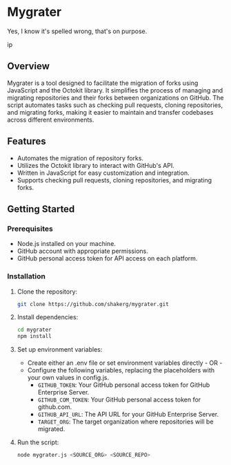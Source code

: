 # Mygrater
Yes, I know it's spelled wrong, that's on purpose.

ip
## Overview

Mygrater is a tool designed to facilitate the migration of forks using JavaScript and the Octokit library. It simplifies the process of managing and migrating repositories and their forks between organizations on GitHub. The script automates tasks such as checking pull requests, cloning repositories, and migrating forks, making it easier to maintain and transfer codebases across different environments.

## Features

- Automates the migration of repository forks.
- Utilizes the Octokit library to interact with GitHub's API.
- Written in JavaScript for easy customization and integration.
- Supports checking pull requests, cloning repositories, and migrating forks.

## Getting Started

### Prerequisites

- Node.js installed on your machine.
- GitHub account with appropriate permissions.
- GitHub personal access token for API access on each platform.


### Installation

1. Clone the repository:
   ```bash
   git clone https://github.com/shakerg/mygrater.git
   ```

2. Install dependencies:
   ```bash
   cd mygrater
   npm install
   ```

3. Set up environment variables:
   - Create either an .env file or set environment variables directly - OR -
   - Configure the following variables, replacing the placeholders with your own values in config.js.
     - `GITHUB_TOKEN`: Your GitHub personal access token for GitHub Enterprise Server.
     - `GITHUB_COM_TOKEN`: Your GitHub personal access token for github.com.
     - `GITHUB_API_URL`: The API URL for your GitHub Enterprise Server.
     - `TARGET_ORG`: The target organization where repositories will be migrated.

4. Run the script:
   ```bash
   node mygrater.js <SOURCE_ORG> <SOURCE_REPO>
   ```
